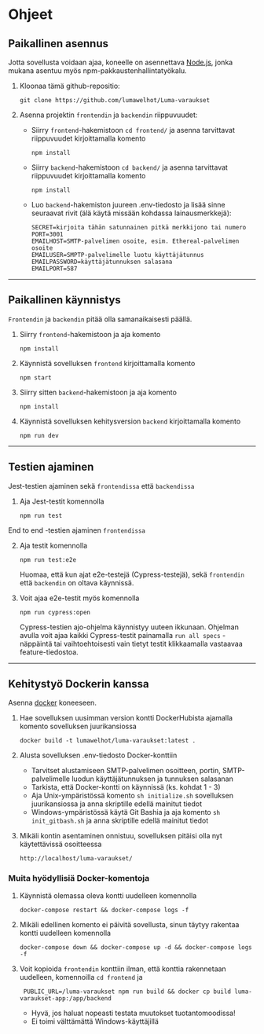 # Ohjeet

## Paikallinen asennus

 Jotta sovellusta voidaan ajaa, koneelle on asennettava [Node.js](https://nodejs.org/), jonka mukana asentuu myös npm-pakkaustenhallintatyökalu. 

1. Kloonaa tämä github-repositio:

       git clone https://github.com/lumawelhot/Luma-varaukset
            
2. Asenna projektin `frontendin` ja `backendin` riippuvuudet:
    - Siirry `frontend`-hakemistoon `cd frontend/` ja asenna tarvittavat riippuvuudet kirjoittamalla komento 

          npm install

    - Siirry `backend`-hakemistoon `cd backend/` ja asenna tarvittavat riippuvuudet kirjoittamalla komento

          npm install

    - Luo `backend`-hakemiston juureen .env-tiedosto ja lisää sinne seuraavat rivit (älä käytä missään kohdassa lainausmerkkejä):

          SECRET=kirjoita tähän satunnainen pitkä merkkijono tai numero 
          PORT=3001
          EMAILHOST=SMTP-palvelimen osoite, esim. Ethereal-palvelimen osoite
          EMAILUSER=SMPTP-palvelimelle luotu käyttäjätunnus
          EMAILPASSWORD=käyttäjätunnuksen salasana
          EMAILPORT=587

---

## Paikallinen käynnistys

`Frontendin` ja `backendin` pitää olla samanaikaisesti päällä.
1. Siirry `frontend`-hakemistoon ja aja komento 

       npm install

2. Käynnistä sovelluksen `frontend` kirjoittamalla komento 
  
       npm start

3. Siirry sitten `backend`-hakemistoon ja aja komento 
        
       npm install

4. Käynnistä sovelluksen kehitysversion `backend` kirjoittamalla komento

       npm run dev

---

## Testien ajaminen

Jest-testien ajaminen sekä `frontendissa` että `backendissa`
1. Aja Jest-testit komennolla 

       npm run test 

End to end -testien ajaminen `frontendissa`

2. Aja testit komennolla

       npm run test:e2e
    Huomaa, että kun ajat e2e-testejä (Cypress-testejä), sekä `frontendin` että `backendin` on oltava käynnissä.

3. Voit ajaa e2e-testit myös komennolla 

       npm run cypress:open
        
    Cypress-testien ajo-ohjelma käynnistyy uuteen ikkunaan. Ohjelman avulla voit ajaa kaikki Cypress-testit painamalla `run all specs` -näppäintä tai vaihtoehtoisesti vain tietyt testit klikkaamalla vastaavaa feature-tiedostoa.

---

## Kehitystyö Dockerin kanssa

Asenna [docker](https://docs.docker.com/engine/install/) koneeseen.

1. Hae sovelluksen uusimman version kontti DockerHubista ajamalla komento sovelluksen juurikansiossa

       docker build -t lumawelhot/luma-varaukset:latest .

2. Alusta sovelluksen .env-tiedosto Docker-konttiin
    - Tarvitset alustamiseen SMTP-palvelimen osoitteen, portin, SMTP-palvelimelle luodun käyttäjätunnuksen ja tunnuksen salasanan
    - Tarkista, että Docker-kontti on käynnissä (ks. kohdat 1 - 3)
    - Aja Unix-ympäristössä komento `sh initialize.sh` sovelluksen juurikansiossa ja anna skriptille edellä mainitut tiedot
    - Windows-ympäristössä käytä Git Bashia ja aja komento `sh init_gitbash.sh` ja anna skriptille edellä mainitut tiedot

3. Mikäli kontin asentaminen onnistuu, sovelluksen pitäisi olla nyt käytettävissä osoitteessa 

       http://localhost/luma-varaukset/


### Muita hyödyllisiä Docker-komentoja

1. Käynnistä olemassa oleva kontti uudelleen komennolla

       docker-compose restart && docker-compose logs -f

2. Mikäli edellinen komento ei päivitä sovellusta, sinun täytyy rakentaa kontti uudelleen komennolla

       docker-compose down && docker-compose up -d && docker-compose logs -f

3. Voit kopioida `frontendin` konttiin ilman, että konttia rakennetaan uudelleen, komennoilla `cd frontend` ja
  
        PUBLIC_URL=/luma-varaukset npm run build && docker cp build luma-varaukset-app:/app/backend
    - Hyvä, jos haluat nopeasti testata muutokset tuotantomoodissa!
    - Ei toimi välttämättä Windows-käyttäjillä

